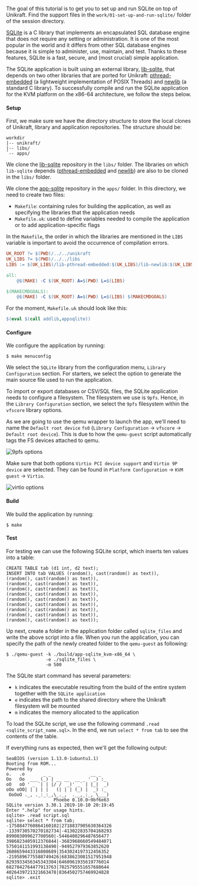The goal of this tutorial is to get you to set up and run SQLite on top of Unikraft.
Find the support files in the `work/01-set-up-and-run-sqlite/` folder of the session directory.

[SQLite](https://www.sqlite.org/index.html) is a C library that implements an encapsulated SQL database engine that does not require any setting or administration.
It is one of the most popular in the world and it differs from other SQL database engines because it is simple to administer, use, maintain, and test.
Thanks to these features, SQLite is a fast, secure, and (most crucial) simple application.

The SQLite application is built using an external library, [lib-sqlite](https://github.com/unikraft/lib-sqlite), that depends on two other libraries that are ported for Unikraft: [pthread-embedded](https://github.com/unikraft/lib-pthread-embedded) (a lightweight implementation of POSIX Threads) and [newlib](https://github.com/unikraft/lib-newlib) (a standard C library).
To successfully compile and run the SQLite application for the KVM platform on the x86-64 architecture, we follow the steps below.

#### Setup

First, we make sure we have the directory structure to store the local clones of Unikraft, library and application repositories.
The structure should be:

```
workdir
|-- unikraft/
|-- libs/
`-- apps/
```

We clone the [lib-sqlite](https://github.com/unikraft/lib-sqlite) repository in the `libs/` folder.
The libraries on which `lib-sqlite` depends ([pthread-embedded](https://github.com/unikraft/lib-pthread-embedded) and [newlib](https://github.com/unikraft/lib-newlib)) are also to be cloned in the `libs/` folder.

We clone the [app-sqlite](https://github.com/unikraft/app-sqlite/) repository in the `apps/` folder.
In this directory, we need to create two files:

* `Makefile`: containing rules for building the application, as well as specifying the libraries that the application needs
* `Makefile.uk`: used to define variables needed to compile the application or to add application-specific flags

In the `Makefile`, the order in which the libraries are mentioned in the `LIBS` variable is important to avoid the occurrence of compilation errors.

```Makefile
UK_ROOT ?= $(PWD)/../../unikraft
UK_LIBS ?= $(PWD)/../../libs
LIBS := $(UK_LIBS)/lib-pthread-embedded:$(UK_LIBS)/lib-newlib:$(UK_LIBS)/lib-sqlite

all:
	@$(MAKE) -C $(UK_ROOT) A=$(PWD) L=$(LIBS)

$(MAKECMDGOALS):
	@$(MAKE) -C $(UK_ROOT) A=$(PWD) L=$(LIBS) $(MAKECMDGOALS)
```

For the moment, `Makefile.uk` should look like this:

```Makefile
$(eval $(call addlib,appsqlite))
```

#### Configure

We configure the application by running:

```
$ make menuconfig
```

We select the `SQLite` library from the configuration menu, `Library Configuration` section.
For starters, we select the option to generate the main source file used to run the application.

To import or export databases or CSV/SQL files, the SQLite application needs to configure a filesystem.
The filesystem we use is `9pfs`.
Hence, in the `Library Configuration` section, we select the `9pfs` filesystem within the `vfscore` library options.

As we are going to use the qemu wrapper to launch the app, we'll need to name the `Default root device` `fs0` (`Library Configuration` -> `vfscore` -> `Default root device`). This is due to how the `qemu-guest` script automatically tags the FS devices attached to qemu.

![9pfs options](/community/hackathons/sessions/complex-applications/images/9pfs_options.png)

Make sure that both options `Virtio PCI device support` and `Virtio 9P device` are selected.
They can be found in `Platform Configuration` -> `KVM guest` -> `Virtio`.

![virtio options](/community/hackathons/sessions/complex-applications/images/virtio_options.png)

#### Build

We build the application by running:

```console
$ make
```

#### Test

For testing we can use the following SQLite script, which inserts ten values into a table:

```
CREATE TABLE tab (d1 int, d2 text);
INSERT INTO tab VALUES (random(), cast(random() as text)),
(random(), cast(random() as text)),
(random(), cast(random() as text)),
(random(), cast(random() as text)),
(random(), cast(random() as text)),
(random(), cast(random() as text)),
(random(), cast(random() as text)),
(random(), cast(random() as text)),
(random(), cast(random() as text)),
(random(), cast(random() as text));
```

Up next, create a folder in the application folder called `sqlite_files` and write the above script into a file.
When you run the application, you can specify the path of the newly created folder to the `qemu-guest` as following:

```console
$ ./qemu-guest -k ./build/app-sqlite_kvm-x86_64 \
               -e ./sqlite_files \
               -m 500
```

The SQLite start command has several parameters:

* `k` indicates the executable resulting from the build of the entire system together with the `SQLite application`
* `e` indicates the path to the shared directory where the Unikraft filesystem will be mounted
* `m` indicates the memory allocated to the application

To load the SQLite script, we use the following command `.read <sqlite_script_name.sql>`.
In the end, we run `select * from tab` to see the contents of the table.

If everything runs as expected, then we'll get the following output:

```console
SeaBIOS (version 1.13.0-1ubuntu1.1)
Booting from ROM...
Powered by
o.   .o       _ _               __ _
Oo   Oo  ___ (_) | __ __  __ _ ' _) :_
oO   oO ' _ `| | |/ /  _)' _` | |_|  _)
oOo oOO| | | | |   (| | | (_) |  _) :_
 OoOoO ._, ._:_:_,\_._,  .__,_:_, \___)
                  Phoebe 0.10.0~9bf6e63
SQLite version 3.30.1 2019-10-10 20:19:45
Enter ".help" for usage hints.
sqlite> .read script.sql
sqlite> select * from tab;
-1758847760864160102|2718837905630364326
-1339730570270182734|-413022835704168293
899003099627700560|-5446400296487656477
3986823405912376844|-3683968660549484071
5750141151993138490|-949527979363852620
2608659443316808689|3543024197312456352
-2195896775588749426|6838623081517951948
8293933456345343304|6460961935619776014
6827842764477913763|7025795551657688644
4026439721321663478|8364502757469924828
sqlite> .exit
```
